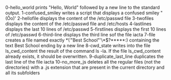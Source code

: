 0-hello_world prints "Hello, World" followed by a new line to the standard output. 
1-confused_smiley writes a script that displays a confused smiley "(Ôo)'
2-hellofile displays the content of the /etc/passwd file
3-twofiles  displays the content of the /etc/passwd file and /etc/hosts
4-lastlines displays the last 10 lines of /etc/passwd
5-firstlines displays the first 10 lines of /etc/passwd
6-third-line displays the third line sof the file iacta
7-file creates a file named exactly \*\\'"Best School"\'\\*$\?\*\*\*\*\*:) containing the text Best School ending by a new line
8-cwd_state writes into the file ls_cwd_content the result of the command ls -la. If the file ls_cwd_content already exists, it should be overwritten.
9-duplicate_last_line duplicates the last line of the file iacta
10-no_more_js deletes all the regular files (not the directories) with a .js extension that are present in the current directory and all its subfolders

